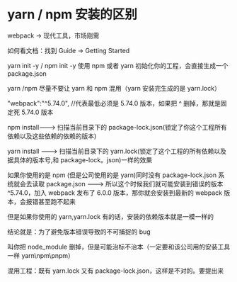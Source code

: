 # yarn / npm 安装的区别

webpack -> 现代工具，市场刚需

如何看文档：找到 Guide -> Getting Started

yarn init -y / npm init -y 使用 npm 或者 yarn 初始化你的工程，会直接生成一个 package.json

yarn /npm 尽量不要让 yarn 和 npm 混用（yarn 安装完生成的是 yarn.lock）

"webpack":"^5.74.0", //代表最低必须是 5.74.0 版本，如果把 ^ 删掉，那就是固定死 5.74.0 版本

npm install---> 扫描当前目录下的 package-lock.json(锁定了你这个工程所有依赖以及这些依赖的依赖的版本)

yarn install ---> 扫描当前目录下的 yarn.lock(锁定了这个工程的所有依赖以及据具体的版本号,和 package-lock。json)一样的效果

如果你使用的是 npm (但是公司使用的是 yarn)同时没有 package-lock.json 系统就会去读取 package.json ---> 所以这个时候我们就可能安装到错误的版本 ^5.74.0，加入 webpack 发布了 6.0.0 版本，那你就会安装到最新的 webpack 版本，会报错甚至跑不起来

但是如果你使用的 yarn,yarn.lock 有的话，安装的依赖版本就是一模一样的

结论就是：为了避免版本错误导致的不可捕捉的 bug

叫你把 node_module 删掉，但是可能治标不治本（一定要和该公司用的安装工具一样 yarn\npm\pnpm）

混用工程：既有 yarn.lock 又有 package-lock.json，这样是不对的。要提出来
